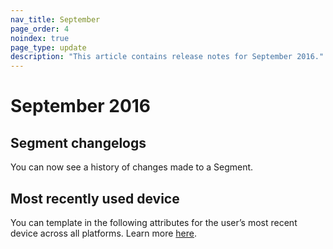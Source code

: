 ```yaml
---
nav_title: September
page_order: 4
noindex: true
page_type: update
description: "This article contains release notes for September 2016."
---
```


# September 2016

## Segment changelogs
You can now see a history of changes made to a Segment.

## Most recently used device
You can template in the following attributes for the user’s most recent device across all platforms. Learn more [here]({{site.baseurl}}/user_guide/personalization_and_dynamic_content/personalized_messaging/#most-recently-used-device-information).
